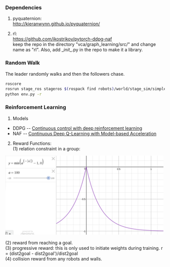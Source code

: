 ### Dependencies
1. pyquaternion:  
http://kieranwynn.github.io/pyquaternion/

2. rl:  
https://github.com/ikostrikov/pytorch-ddpg-naf  
keep the repo in the directory "vca/graph_learning/src/" and change name as "rl". Also, add \__init__.py in the repo to make it a library.

### Random Walk
The leader randomly walks and then the followers chase.
``` bash
roscore
rosrun stage_ros stageros $(rospack find robots)/world/stage_sim/simple_world.world  
python env.py -r
```

### Reinforcement Learning
1. Models  
- DDPG -- [Continuous control with deep reinforcement learning](https://arxiv.org/abs/1509.02971)  
- NAF -- [Continuous Deep Q-Learning with Model-based Acceleration](https://arxiv.org/abs/1603.00748)  

2. Reward Functions:  
(1) relation constraint in a group: 
<img src="img/rewardFnc1.png" width="500"/>  

(2) reward from reaching a goal.  
(3) progressive reward: this is only used to initiate weights during training. r = (dist2goal - dist2goal')/dist2goal  
(4) collision reward from any robots and walls.
